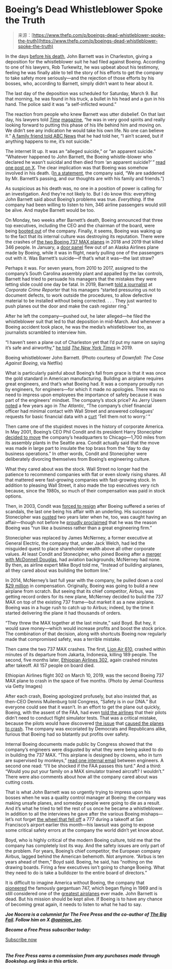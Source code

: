 <!--yml
category: 未分类
date: 2024-05-29 12:43:21
-->

# Boeing’s Dead Whistleblower Spoke the Truth

> 来源：[https://www.thefp.com/p/boeings-dead-whistleblower-spoke-the-truth](https://www.thefp.com/p/boeings-dead-whistleblower-spoke-the-truth)

In the days [before his death](https://fortune.com/2024/03/16/boeing-whistleblower-found-dead-john-barnett-737-max/), John Barnett was in Charleston, giving a deposition for the whistleblower suit he had filed against Boeing. According to one of his lawyers, Rob Turkewitz, he was upbeat about his testimony, feeling he was finally able to tell the story of his efforts to get the company to take safety more seriously—and the rejection of those efforts by his bosses, who, according to Barnett, simply didn’t want to hear about it. 

The last day of the deposition was scheduled for Saturday, March 9\. But that morning, he was found in his truck, a bullet in his head and a gun in his hand. The police said it was “a self-inflicted wound.”

The reaction from people who knew Barnett was utter disbelief. On that last day, his lawyers told *[Time](https://time.com/6900123/boeing-whistleblower-john-barnett-found-dead-deposition-safety/)* [magazine](https://time.com/6900123/boeing-whistleblower-john-barnett-found-dead-deposition-safety/), “he was in very good spirits and really looking forward to putting this phase of his life behind him and moving on. We didn’t see any indication he would take his own life. No one can believe it.” [A family friend told ABC News](https://twitter.com/stillgray/status/1768741071050457460) that he had told her, “I ain’t scared, but if anything happens to me, it’s not suicide.” 

The internet lit up. It was an “alleged suicide,” or “an apparent suicide.” “Whatever happened to John Barnett, the Boeing whistle-blower who declared he wasn’t suicidal and then died from ‘an apparent suicide?’ ” [read one post on X](https://twitter.com/RochesterRadar/status/1772271327543525508). The clear implication was that Boeing was somehow involved in his death. ([In a statement](https://www.msn.com/en-us/money/companies/boeing-whistleblower-john-barnett-found-dead-amid-depositions-against-plane-company/ar-BB1jKK6d), the company said, “We are saddened by Mr. Barnett’s passing, and our thoughts are with his family and friends.”)

As suspicious as his death was, no one in a position of power is calling for an investigation. And they’re not likely to. But I do know this: everything John Barnett said about Boeing’s problems was true. *Everything*. If the company had been willing to listen to him, 346 airline passengers would still be alive. And maybe Barnett would be too.

On Monday, two weeks after Barnett’s death, Boeing announced that three top executives, including the CEO and the chairman of the board, were being [booted out](https://www.nytimes.com/2024/03/25/business/boeing-ceo-steps-down.html) of the company. Finally, it seems, Boeing was waking up to the fact that its internal culture was destroying its reputation. There were the crashes of [the two Boeing 737 MAX planes](https://www.businessinsider.com/boeing-737-max-timeline-history-full-details-2019-9) in 2018 and 2019 that killed 346 people. In January, a [door panel](https://www.cnn.com/2024/01/08/us/alaska-airlines-plug-door-found-investigation-monday/index.html) flew out of an Alaska Airlines plane made by Boeing, while it was in flight, nearly pulling one of the passengers out with it. Was Barnett’s suicide—if that’s what it was—the last straw? 

Perhaps it was. For seven years, from 2010 to 2017, assigned to the company’s South Carolina assembly plant and appalled by the lax controls, Barnett had tried to persuade his managers that the mistakes they were letting slide could one day be fatal. In 2019, Barnett [told a journalist](https://www.forbes.com/sites/marisagarcia/2024/03/12/boeings-flawed-speak-up-policy-and-the-death-of-a-whistleblower/#:~:text=Barnett%20was%20critical%20of%20the%20leadership%20at%20the,he%20told%20the%20Corporate%20Crime%20Reporter%20in%202019.) at *Corporate Crime Reporter* that his managers “started pressuring us not to document defects, to work outside the procedures, to allow defective material to be installed without being corrected. . . . They just wanted to push planes out the door and make the cash register ring.”

After he left the company—pushed out, he later alleged—he filed the whistleblower suit that led to that deposition in mid-March. And whenever a Boeing accident took place, he was the media’s whistleblower too, as journalists scrambled to interview him. 

“I haven’t seen a plane out of Charleston yet that I’d put my name on saying it’s safe and airworthy,” [he told](https://www.nytimes.com/2019/04/20/business/boeing-dreamliner-production-problems.html) *[The New York Times](https://www.nytimes.com/2019/04/20/business/boeing-dreamliner-production-problems.html)* in 2019. 

Boeing whistleblower John Barnett. (Photo courtesy of *Downfall: The Case Against Boeing*, via Netflix)

What is particularly painful about Boeing’s fall from grace is that it was once the gold standard in American manufacturing. Building an airplane requires great engineers, and that’s what Boeing had. It was a company proudly run by engineers, for engineers—for which it made no apologies. There was no need to impress upon employees the importance of safety because it was part of the engineers’ mindset. The company’s stock price? As Jerry Useem [noted](https://www.theatlantic.com/ideas/archive/2019/11/how-boeing-lost-its-bearings/602188/) a few years ago in *The Atlantic*, “The company’s chief financial officer had minimal contact with Wall Street and answered colleagues’ requests for basic financial data with a [curt](https://money.cnn.com/magazines/fortune/fortune_archive/2000/10/02/288426/) ‘Tell them not to worry.’ ”

Then came one of the stupidest moves in the history of corporate America. In May 2001, Boeing’s CEO Phil Condit and its president Harry Stonecipher [decided to move](https://hbr.org/2001/10/inside-boeings-big-move) the company’s headquarters to Chicago—1,700 miles from its assembly plants in the Seattle area. Condit actually said that the move was made in large part to insulate the top brass from the “day to day business operations.” In other words, Condit and Stonecipher were deliberately divorcing themselves from Boeing’s engineering culture.

What they cared about was the stock. Wall Street no longer had the patience to recommend companies with flat or even slowly rising shares. All that mattered were fast-growing companies with fast-growing stock. In addition to pleasing Wall Street, it also made the top executives very rich because, since the 1980s, so much of their compensation was paid in stock options.

Then, in 2003, Condit was [forced to resign](https://www.latimes.com/archives/la-xpm-2003-dec-02-fi-boeing2-story.html) after Boeing suffered a series of scandals, the last one being his affair with an underling. His successor Stonecipher was [ousted](https://www.wsj.com/articles/SB111019724886272076) two years later when he, too, was caught having an affair—though not before he [proudly proclaimed](https://www.seattletimes.com/pacific-nw-magazine/a-behind-the-scenes-look-at-boeings-shifting-leadership-landscape-and-its-profound-effects/) that he was the reason Boeing was “run like a business rather than a great engineering firm.” 

Stonecipher was replaced by James McNerney, a former executive at General Electric, the company that, under Jack Welch, had led the misguided quest to place shareholder wealth above all other corporate values. At least Condit and Stonecipher, who joined Boeing after a [merger with McDonnell Douglas](https://www.wsj.com/articles/SB850664260619716000), had aviation backgrounds; McNerney had none. By then, as airline expert Mike Boyd told me, “Instead of building airplanes, all they cared about was building the bottom line.”

In 2014, McNerney’s last full year with the company, he pulled down a cool [$29 million](https://www.seattletimes.com/business/boeing-ceo-took-home-almost-29m-last-year/) in compensation. Originally, Boeing was going to build a new airplane from scratch. But seeing that its chief competitor, Airbus, was getting record orders for its new plane, McNerney decided to build the 737 MAX on top of the existing 737 frame—but market it as a new airplane. Boeing was in a huge rush to catch up to Airbus; indeed, by the time it started delivering the plane it had thousands of orders. 

“They threw the MAX together at the last minute,” said Boyd. But hey, it would save money—which would increase profits and boost the stock price. The combination of that decision, along with shortcuts Boeing now regularly made that compromised safety, was a terrible mistake. 

Then came the two 737 MAX crashes. The first, [Lion Air 610](https://archive.ph/DcQRJ), crashed within minutes of its departure from Jakarta, Indonesia, killing 189 people. The second, five months later, [Ethiopian Airlines 302](https://www.politico.com/story/2019/03/17/ethiopia-plane-crash-boeing-1224259), again crashed minutes after takeoff. All 157 people on board died. 

Ethiopian Airlines flight 302 on March 10, 2019, was the second Boeing 737 MAX plane to crash in the space of five months. (Photo by Jemal Countess via Getty Images)

After each crash, Boeing apologized profusely, but also insisted that, as then-CEO Dennis Muilenburg told Congress, “Safety is in our DNA.” But everyone could see that it wasn’t. In an effort to get the plane out quickly, Boeing, with the assent of the FAA, had even [told the airlines](https://www.cbsnews.com/news/internal-boeing-737-max-documents-show-pilots-trying-to-hide-simulator-problems-from-faa/) that their pilots didn’t need to conduct flight simulator tests. That was a critical mistake, because the pilots would have discovered [the issue](https://www.theverge.com/2019/3/22/18275736/boeing-737-max-plane-crashes-grounded-problems-info-details-explained-reasons#B10ojB) that [caused the planes to crash](https://www.ntsb.gov/investigations/AccidentReports/Reports/ASR1901.pdf). The company was excoriated by Democrats and Republicans alike, furious that Boeing had so blatantly put profits over safety.

Internal Boeing documents made public by Congress showed that the company’s engineers were disgusted by what they were being asked to do in building the 737 MAX. “This airplane is designed by clowns, who in turn are supervised by monkeys,” [read one internal email](https://www.bloomberg.com/view/articles/2020-01-10/-designed-by-clowns-and-supervised-by-monkeys-the-737-max-story) between engineers. A second one read: “I’ll be shocked if the FAA passes this turd.” And a third: “Would you put your family on a MAX simulator trained aircraft? I wouldn’t.” There were also comments about how all the company cared about was cutting costs.

That is what John Barnett was so urgently trying to impress upon his bosses when he was a quality control manager at Boeing: the company was making unsafe planes, and someday people were going to die as a result. And it’s what he tried to tell the rest of us once he became a whistleblower. In addition to all the interviews he gave after the various Boeing mishaps—let’s not forget [the wheel that fell off](https://www.sfgate.com/travel/article/sfo-united-flight-lost-tire-parking-lot-18712182.php) a 777 during a takeoff at San Francisco’s airport earlier this month—his lawsuit was going to expose some critical safety errors at the company the world didn’t yet know about.

Boyd, who is highly critical of the modern Boeing culture, told me that the company has completely lost its way. And the safety issues are only part of the problem. For years, Boeing’s chief competitor, the European company Airbus, lagged behind the American behemoth. Not anymore. “Airbus is ten years ahead of them,” Boyd said. Boeing, he said, has “nothing on the drawing boards. Firing a few executives isn’t going to change Boeing. What they need to do is take a bulldozer to the entire board of directors.”

It is difficult to imagine America without Boeing, the company that [pioneered](https://www.bbc.com/future/article/20180928-boeing-747-50-years-of-the-jumbo-jet) the famously gargantuan 747, which began flying in 1969 and is still considered one of the [greatest airplanes](https://nypost.com/2019/02/23/how-the-first-747-took-off-and-changed-aviation-forever/) ever made. John Barnett is dead. But his mission should be kept alive. If Boeing is to have any chance of becoming great again, it needs to listen to what he had to say.

***Joe Nocera is a columnist for The Free Press and the co-author of [The Big Fail](https://bookshop.org/p/books/the-big-fail-what-the-pandemic-revealed-about-who-america-protects-and-who-it-leaves-behind-joe-nocera/19667924?ean=9780593331026). Follow him on X [@opinion_joe](https://twitter.com/opinion_joe).***

***Become a Free Press subscriber today:***

[Subscribe now](%%checkout_url%%)

###### 
***The Free Press earns a commission from any purchases made through Bookshop.org links in this article.***
